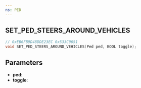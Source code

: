 ```yaml
---
ns: PED
---
```

## SET_PED_STEERS_AROUND_VEHICLES

```c
// 0xEB6FB9D48DDE23EC 0x533C0651
void SET_PED_STEERS_AROUND_VEHICLES(Ped ped, BOOL toggle);
```


## Parameters
* **ped**: 
* **toggle**: 


